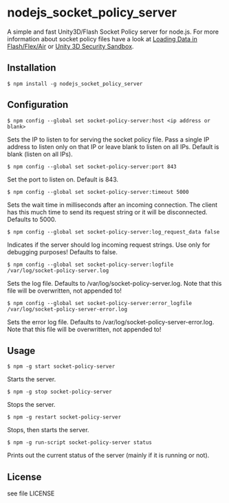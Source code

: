 # nodejs_socket_policy_server

A simple and fast Unity3D/Flash Socket Policy server for node.js. For more
information about socket policy files have a look at [Loading Data in Flash/Flex/Air](http://help.adobe.com/en_US/as3/dev/WS5b3ccc516d4fbf351e63e3d118a9b90204-7c60.html) or [Unity 3D Security Sandbox](http://docs.unity3d.com/Manual/SecuritySandbox.html).

## Installation

    $ npm install -g nodejs_socket_policy_server

## Configuration

    $ npm config --global set socket-policy-server:host <ip address or blank>

Sets the IP to listen to for serving the socket policy file. Pass a single IP
address to listen only on that IP or leave blank to listen on all IPs. Default
is blank (listen on all IPs).

    $ npm config --global set socket-policy-server:port 843

Set the port to listen on. Default is 843.

    $ npm config --global set socket-policy-server:timeout 5000

Sets the wait time in milliseconds after an incoming connection. The client has
this much time to send its request string or it will be disconnected. Defaults
to 5000.

    $ npm config --global set socket-policy-server:log_request_data false

Indicates if the server should log incoming request strings. Use only for
debugging purposes! Defaults to false.

    $ npm config --global set socket-policy-server:logfile /var/log/socket-policy-server.log

Sets the log file. Defaults to /var/log/socket-policy-server.log.
Note that this file will be overwritten, not appended to!

    $ npm config --global set socket-policy-server:error_logfile /var/log/socket-policy-server-error.log

Sets the error log file. Defaults to /var/log/socket-policy-server-error.log.
Note that this file will be overwritten, not appended to!

## Usage

    $ npm -g start socket-policy-server

Starts the server.

    $ npm -g stop socket-policy-server

Stops the server.

    $ npm -g restart socket-policy-server

Stops, then starts the server.

    $ npm -g run-script socket-policy-server status

Prints out the current status of the server (mainly if it is running or not).

## License
see file LICENSE
